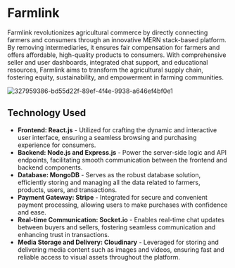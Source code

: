 
# Farmlink

Farmlink revolutionizes agricultural commerce by directly connecting farmers and consumers through an innovative MERN stack-based platform. By removing intermediaries, it ensures fair compensation for farmers and offers affordable, high-quality products to consumers. With comprehensive seller and user dashboards, integrated chat support, and educational resources, Farmlink aims to transform the agricultural supply chain, fostering equity, sustainability, and empowerment in farming communities.

![327959386-bd55d22f-89ef-4f4e-9938-a646ef4bf0e1](https://github.com/user-attachments/assets/60c4773e-4d2f-4a18-983b-f5cb7e900d2c)

## Technology Used
- **Frontend: React.js** - Utilized for crafting the dynamic and interactive user interface, ensuring a seamless browsing and purchasing experience for consumers.
- **Backend: Node.js and Express.js** - Power the server-side logic and API endpoints, facilitating smooth communication between the frontend and backend components.
- **Database: MongoDB** - Serves as the robust database solution, efficiently storing and managing all the data related to farmers, products, users, and transactions.
- **Payment Gateway: Stripe** - Integrated for secure and convenient payment processing, allowing users to make purchases with confidence and ease.
- **Real-time Communication: Socket.io** - Enables real-time chat updates between buyers and sellers, fostering seamless communication and enhancing trust in transactions.
- **Media Storage and Delivery: Cloudinary** - Leveraged for storing and delivering media content such as images and videos, ensuring fast and reliable access to visual assets throughout the platform.




